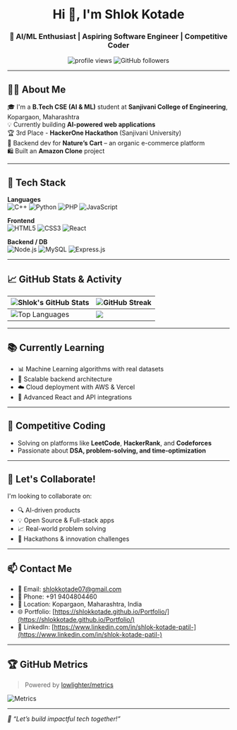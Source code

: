 <h1 align="center">Hi 👋, I'm Shlok Kotade</h1>
<h3 align="center">🚀 AI/ML Enthusiast | Aspiring Software Engineer | Competitive Coder</h3>

<p align="center">
  <img src="https://komarev.com/ghpvc/?username=Shlokkotade&label=Profile%20views&color=0e75b6&style=flat" alt="profile views" />
  <img src="https://img.shields.io/github/followers/Shlokkotade?label=Followers&style=social" alt="GitHub followers" />
</p>

---

## 🧑‍💻 About Me

🎓 I'm a **B.Tech CSE (AI & ML)** student at **Sanjivani College of Engineering**, Kopargaon, Maharashtra  
💡 Currently building **AI-powered web applications**  
🏆 3rd Place - **HackerOne Hackathon** (Sanjivani University)  
🛒 Backend dev for **Nature’s Cart** – an organic e-commerce platform  
🛍️ Built an **Amazon Clone** project

---

## 🚀 Tech Stack

**Languages**  
![C++](https://img.shields.io/badge/-C++-00599C?style=flat&logo=c%2B%2B&logoColor=white)
![Python](https://img.shields.io/badge/-Python-3776AB?style=flat&logo=python&logoColor=white)
![PHP](https://img.shields.io/badge/-PHP-777BB4?style=flat&logo=php&logoColor=white)
![JavaScript](https://img.shields.io/badge/-JavaScript-F7DF1E?style=flat&logo=javascript&logoColor=black)

**Frontend**  
![HTML5](https://img.shields.io/badge/-HTML5-E34F26?style=flat&logo=html5&logoColor=white)
![CSS3](https://img.shields.io/badge/-CSS3-1572B6?style=flat&logo=css3&logoColor=white)
![React](https://img.shields.io/badge/-React-61DAFB?style=flat&logo=react&logoColor=black)

**Backend / DB**  
![Node.js](https://img.shields.io/badge/-Node.js-339933?style=flat&logo=node.js&logoColor=white)
![MySQL](https://img.shields.io/badge/-MySQL-4479A1?style=flat&logo=mysql&logoColor=white)
![Express.js](https://img.shields.io/badge/-Express.js-000000?style=flat&logo=express&logoColor=white)

---

## 📈 GitHub Stats & Activity

| <img src="https://github-readme-stats.vercel.app/api?username=Shlokkotade&show_icons=true&theme=react" alt="Shlok's GitHub Stats"/> | <img src="https://github-readme-streak-stats.herokuapp.com/?user=Shlokkotade&theme=react" alt="GitHub Streak"/> |
| --- | --- |
| <img src="https://github-readme-stats.vercel.app/api/top-langs/?username=Shlokkotade&layout=compact&theme=react" alt="Top Languages" /> | <img src="https://github-profile-summary-cards.vercel.app/api/cards/profile-details?username=Shlokkotade&theme=github_dark"/> |

---

## 📚 Currently Learning

- 📊 Machine Learning algorithms with real datasets  
- 🔧 Scalable backend architecture  
- ☁️ Cloud deployment with AWS & Vercel  
- 🎯 Advanced React and API integrations

---

## 🧠 Competitive Coding

- Solving on platforms like **LeetCode**, **HackerRank**, and **Codeforces**
- Passionate about **DSA, problem-solving, and time-optimization**

---

## 🤝 Let's Collaborate!

I'm looking to collaborate on:

- 🔍 AI-driven products  
- 💡 Open Source & Full-stack apps  
- 📈 Real-world problem solving  
- 🧠 Hackathons & innovation challenges

---

## 📫 Contact Me

- 📧 Email: [shlokkotade07@gmail.com](mailto:shlokkotade07@gmail.com)  
- 📱 Phone: +91 9404804460  
- 📍 Location: Kopargaon, Maharashtra, India  
- 🌐 Portfolio: [https://shlokkotade.github.io/Portfolio/](https://shlokkotade.github.io/Portfolio/)  
- 🔗 LinkedIn: [https://www.linkedin.com/in/shlok-kotade-patil-](https://www.linkedin.com/in/shlok-kotade-patil-)

---

## 🏆 GitHub Metrics

> Powered by [lowlighter/metrics](https://github.com/lowlighter/metrics)

![Metrics](https://github.com/Shlokkotade/Shlokkotade/blob/main/github-metrics.svg)

---

_💬 “Let’s build impactful tech together!”_
